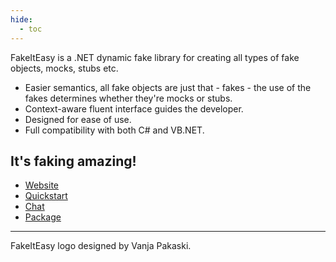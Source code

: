 ```yaml
---
hide:
  - toc
---
```

<div id="logo"></div>

FakeItEasy is a .NET dynamic fake library for creating all types of fake objects, mocks, stubs etc.

* Easier semantics, all fake objects are just that - fakes - the use of the fakes determines whether they're mocks or stubs.
* Context-aware fluent interface guides the developer.
* Designed for ease of use.
* Full compatibility with both C# and VB.NET.

## It's faking amazing!

* [Website](https://fakeiteasy.github.io/)
* [Quickstart](quickstart.md)
* [Chat](https://app.gitter.im/#/room/#FakeItEasy_FakeItEasy:gitter.im)
* [Package](https://www.nuget.org/packages/FakeItEasy "FakeItEasy on NuGet")

----
FakeItEasy logo designed by Vanja Pakaski.

